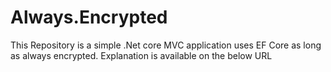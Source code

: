 # Always.Encrypted
This Repository is a simple .Net core MVC application uses EF Core as long as always encrypted. Explanation is available on the below URL
